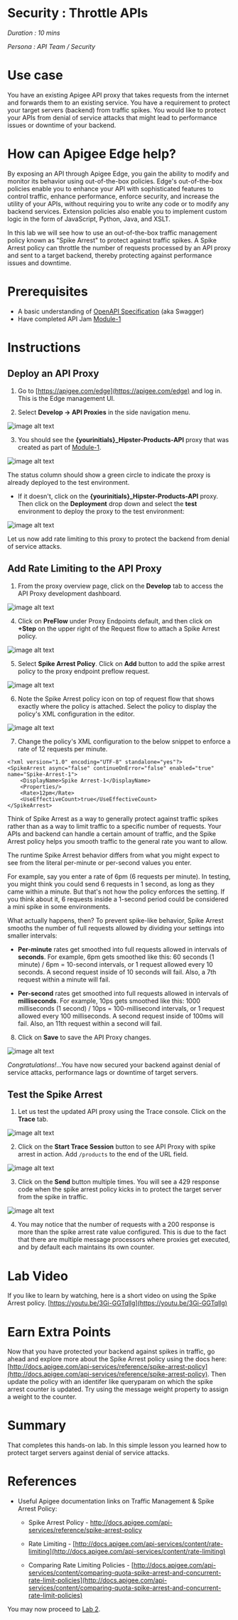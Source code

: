 # Security : Throttle APIs

*Duration : 10 mins*

*Persona : API Team / Security*

# Use case

You have an existing Apigee API proxy that takes requests from the internet and forwards them to an existing service. You have a requirement to protect your target servers (backend) from traffic spikes. You would like to protect your APIs from denial of service attacks that might lead to performance issues or downtime of your backend. 

# How can Apigee Edge help?

By exposing an API through Apigee Edge, you gain the ability to modify and monitor its behavior using out-of-the-box policies. Edge's out-of-the-box policies enable you to enhance your API with sophisticated features to control traffic, enhance performance, enforce security, and increase the utility of your APIs, without requiring you to write any code or to modify any backend services. Extension policies also enable you to implement custom logic in the form of JavaScript, Python, Java, and XSLT.

In this lab we will see how to use an out-of-the-box traffic management policy known as "Spike Arrest" to protect against traffic spikes. A Spike Arrest policy can throttle the number of requests processed by an API proxy and sent to a target backend, thereby protecting against performance issues and downtime.

# Prerequisites

* A basic understanding of [OpenAPI Specification](https://github.com/OAI/OpenAPI-Specification) (aka Swagger)
* Have completed API Jam [Module-1](https://github.com/aliceinapiland/apijam/tree/master/Module-1)

# Instructions

## Deploy an API Proxy

1. Go to [https://apigee.com/edge](https://apigee.com/edge) and log in. This is the Edge management UI. 

2. Select **Develop → API Proxies** in the side navigation menu.

![image alt text](./media/image_0.png)

3. You should see the **{yourinitials}_Hipster-Products-API** proxy that was created as part of [Module-1](https://github.com/aliceinapiland/apijam/tree/master/Module-1).

![image alt text](./media/image_5.png)

The status column should show a green circle to indicate the proxy is already deployed to the test environment.

* If it doesn't, click on the **{yourinitials}_Hipster-Products-API** proxy. Then click on the **Deployment** drop down and select the **test** environment to deploy the proxy to the test environment:

![image alt text](./media/image_6.png)

Let us now add rate limiting to this proxy to protect the backend from denial of service attacks.

## Add Rate Limiting to the API Proxy
1. From the proxy overview page, click on the **Develop** tab to access the API Proxy development dashboard.

![image alt text](./media/image_9.png)

4. Click on **PreFlow** under Proxy Endpoints default, and then click on **+Step** on the upper right of the Request flow to attach a Spike Arrest policy.

![image alt text](./media/image_10.png)

5. Select **Spike Arrest Policy**. Click on **Add** button to add the spike arrest policy to the proxy endpoint preflow request.

![image alt text](./media/image_11.png)

6. Note the Spike Arrest policy icon on top of request flow that shows exactly where the policy is attached. Select the policy to display the policy's XML configuration in the editor.

![image alt text](./media/image_12.png)

7. Change the policy's XML configuration to the below snippet to enforce a rate of 12 requests per minute.
```
<?xml version="1.0" encoding="UTF-8" standalone="yes"?>
<SpikeArrest async="false" continueOnError="false" enabled="true" name="Spike-Arrest-1">
    <DisplayName>Spike Arrest-1</DisplayName>
    <Properties/>
    <Rate>12pm</Rate>
    <UseEffectiveCount>true</UseEffectiveCount>
</SpikeArrest>
```

Think of Spike Arrest as a way to generally protect against traffic spikes rather than as a way to limit traffic to a specific number of requests. Your APIs and backend can handle a certain amount of traffic, and the Spike Arrest policy helps you smooth traffic to the general rate you want to allow.

The runtime Spike Arrest behavior differs from what you might expect to see from the literal per-minute or per-second values you enter.

For example, say you enter a rate of 6pm (6 requests per minute). In testing, you might think you could send 6 requests in 1 second, as long as they came within a minute. But that's not how the policy enforces the setting. If you think about it, 6 requests inside a 1-second period could be considered a mini spike in some environments.

What actually happens, then? To prevent spike-like behavior, Spike Arrest smooths the number of full requests allowed by dividing your settings into smaller intervals:

* **Per-minute** rates get smoothed into full requests allowed in intervals of **seconds**. For example, 6pm gets smoothed like this: 60 seconds (1 minute) / 6pm = 10-second intervals, or 1 request allowed every 10 seconds. A second request inside of 10 seconds will fail. Also, a 7th request within a minute will fail.

* **Per-second** rates get smoothed into full requests allowed in intervals of **milliseconds**. For example, 10ps gets smoothed like this: 1000 milliseconds (1 second) / 10ps = 100-millisecond intervals, or 1 request allowed every 100 milliseconds. A second request inside of 100ms will fail. Also, an 11th request within a second will fail.

8. Click on **Save** to save the API Proxy changes.

![image alt text](./media/image_13.png)

*Congratulations!*...You have now secured your backend against denial of service attacks, performance lags or downtime of target servers.

## Test the Spike Arrest

1. Let us test the updated API proxy using the Trace console. Click on the **Trace** tab.

![image alt text](./media/image_7.png)

2. Click on the **Start Trace Session** button to see API Proxy with spike arrest in action.  Add `/products` to the end of the URL field.

![image alt text](./media/image_14.png)

3. Click on the **Send** button multiple times. You will see a 429 response code when the spike arrest policy kicks in to protect the target server from the spike in traffic.

![image alt text](./media/image_15.png)

4. You may notice that the number of requests with a 200 response is more than the spike arrest rate value configured. This is due to the fact that there are multiple message processors where proxies get executed, and by default each maintains its own counter.

# Lab Video

If you like to learn by watching, here is a short video on using the Spike Arrest policy. [https://youtu.be/3Gi-GGTqllg](https://youtu.be/3Gi-GGTqllg)

# Earn Extra Points

Now that you have protected your backend against spikes in traffic, go ahead and explore more about the Spike Arrest policy using the docs here: [http://docs.apigee.com/api-services/reference/spike-arrest-policy](http://docs.apigee.com/api-services/reference/spike-arrest-policy). Then update the policy with an identifer like queryparam on which the spike arrest counter is updated. Try using the message weight property to assign a weight to the counter.

# Summary

That completes this hands-on lab. In this simple lesson you learned how to protect target servers against denial of service attacks.

# References

* Useful Apigee documentation links on Traffic Management & Spike Arrest Policy: 

    * Spike Arrest Policy - http://docs.apigee.com/api-services/reference/spike-arrest-policy

    * Rate Limiting - [http://docs.apigee.com/api-services/content/rate-limiting](http://docs.apigee.com/api-services/content/rate-limiting)

    * Comparing Rate Limiting Policies - [http://docs.apigee.com/api-services/content/comparing-quota-spike-arrest-and-concurrent-rate-limit-policies](http://docs.apigee.com/api-services/content/comparing-quota-spike-arrest-and-concurrent-rate-limit-policies) 


You may now proceed to [Lab 2](https://github.com/aliceinapiland/apijam/tree/master/Module-2a/Labs/Lab%202).
